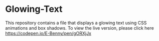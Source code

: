 # Glowing-Text
This repository contains a file that displays a glowing text using CSS animations and box shadows.
To view the live version, please click here https://codepen.io/E-Benny/pen/gORXjJx
